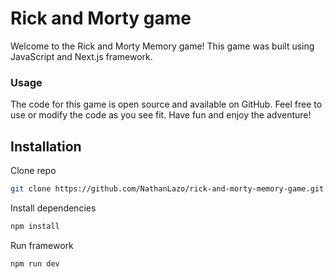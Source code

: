 # Rick and Morty game

Welcome to the Rick and Morty Memory game! This game was built using JavaScript and Next.js framework.

### Usage

The code for this game is open source and available on GitHub. Feel free to use or modify the code as you see fit. Have fun and enjoy the adventure!

## Installation

Clone repo

```bash
git clone https://github.com/NathanLazo/rick-and-morty-memory-game.git
```

Install dependencies

```bash
npm install
```

Run framework

```bash
npm run dev
```
